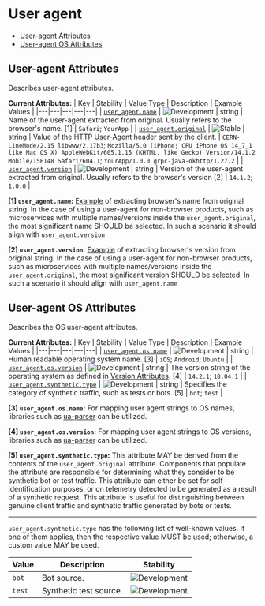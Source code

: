 <!-- NOTE: THIS FILE IS AUTOGENERATED. DO NOT EDIT BY HAND. -->
<!-- see templates/registry/markdown/attribute_namespace.md.j2 -->

# User agent

- [User-agent Attributes](#user-agent-attributes)
- [User-agent OS Attributes](#user-agent-os-attributes)

## User-agent Attributes

Describes user-agent attributes.

**Current Attributes:**
| Key | Stability | Value Type | Description | Example Values |
|---|---|---|---|---|
| <a id="user-agent-name" href="#user-agent-name">`user_agent.name`</a> | ![Development](https://img.shields.io/badge/-development-blue) | string | Name of the user-agent extracted from original. Usually refers to the browser's name. [1] | `Safari`; `YourApp` |
| <a id="user-agent-original" href="#user-agent-original">`user_agent.original`</a> | ![Stable](https://img.shields.io/badge/-stable-lightgreen) | string | Value of the [HTTP User-Agent](https://www.rfc-editor.org/rfc/rfc9110.html#field.user-agent) header sent by the client. | `CERN-LineMode/2.15 libwww/2.17b3`; `Mozilla/5.0 (iPhone; CPU iPhone OS 14_7_1 like Mac OS X) AppleWebKit/605.1.15 (KHTML, like Gecko) Version/14.1.2 Mobile/15E148 Safari/604.1`; `YourApp/1.0.0 grpc-java-okhttp/1.27.2` |
| <a id="user-agent-version" href="#user-agent-version">`user_agent.version`</a> | ![Development](https://img.shields.io/badge/-development-blue) | string | Version of the user-agent extracted from original. Usually refers to the browser's version [2] | `14.1.2`; `1.0.0` |

**[1] `user_agent.name`:** [Example](https://www.whatsmyua.info) of extracting browser's name from original string. In the case of using a user-agent for non-browser products, such as microservices with multiple names/versions inside the `user_agent.original`, the most significant name SHOULD be selected. In such a scenario it should align with `user_agent.version`

**[2] `user_agent.version`:** [Example](https://www.whatsmyua.info) of extracting browser's version from original string. In the case of using a user-agent for non-browser products, such as microservices with multiple names/versions inside the `user_agent.original`, the most significant version SHOULD be selected. In such a scenario it should align with `user_agent.name`

## User-agent OS Attributes

Describes the OS user-agent attributes.

**Current Attributes:**
| Key | Stability | Value Type | Description | Example Values |
|---|---|---|---|---|
| <a id="user-agent-os-name" href="#user-agent-os-name">`user_agent.os.name`</a> | ![Development](https://img.shields.io/badge/-development-blue) | string | Human readable operating system name. [3] | `iOS`; `Android`; `Ubuntu` |
| <a id="user-agent-os-version" href="#user-agent-os-version">`user_agent.os.version`</a> | ![Development](https://img.shields.io/badge/-development-blue) | string | The version string of the operating system as defined in [Version Attributes](/docs/resource/README.md#version-attributes). [4] | `14.2.1`; `18.04.1` |
| <a id="user-agent-synthetic-type" href="#user-agent-synthetic-type">`user_agent.synthetic.type`</a> | ![Development](https://img.shields.io/badge/-development-blue) | string | Specifies the category of synthetic traffic, such as tests or bots. [5] | `bot`; `test` |

**[3] `user_agent.os.name`:** For mapping user agent strings to OS names, libraries such as [ua-parser](https://github.com/ua-parser) can be utilized.

**[4] `user_agent.os.version`:** For mapping user agent strings to OS versions, libraries such as [ua-parser](https://github.com/ua-parser) can be utilized.

**[5] `user_agent.synthetic.type`:** This attribute MAY be derived from the contents of the `user_agent.original` attribute. Components that populate the attribute are responsible for determining what they consider to be synthetic bot or test traffic. This attribute can either be set for self-identification purposes, or on telemetry detected to be generated as a result of a synthetic request. This attribute is useful for distinguishing between genuine client traffic and synthetic traffic generated by bots or tests.

---

`user_agent.synthetic.type` has the following list of well-known values. If one of them applies, then the respective value MUST be used; otherwise, a custom value MAY be used.

| Value  | Description | Stability |
|---|---|---|
| `bot` | Bot source. | ![Development](https://img.shields.io/badge/-development-blue) |
| `test` | Synthetic test source. | ![Development](https://img.shields.io/badge/-development-blue) |
